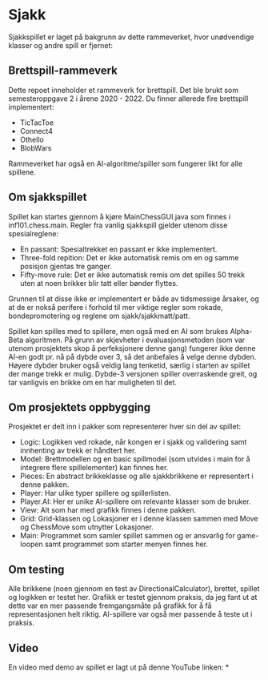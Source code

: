# Sjakk
Sjakkspillet er laget på bakgrunn av dette rammeverket, hvor unødvendige klasser og andre spill er fjernet:

## Brettspill-rammeverk
Dette repoet inneholder et rammeverk for brettspill. Det ble brukt som semesteroppgave 2 i årene 2020 - 2022.
Du finner allerede fire brettspill implementert:
 * TicTacToe
 * Connect4
 * Othello
 * BlobWars

Rammeverket har også en AI-algoritme/spiller som fungerer likt for alle spillene.

## Om sjakkspillet
Spillet kan startes gjennom å kjøre MainChessGUI.java som finnes i inf101.chess.main.
Regler fra vanlig sjakkspill gjelder utenom disse spesialreglene:
 * En passant: Spesialtrekket en passant er ikke implementert.
 * Three-fold repition: Det er ikke automatisk remis om en og samme posisjon gjentas tre ganger.
 * Fifty-move rule: Det er ikke automatisk remis om det spilles 50 trekk uten at noen brikker blir tatt eller bønder flyttes.
 
 Grunnen til at disse ikke er implementert er både av tidsmessige årsaker, og at de er nokså perifere i forhold til
 mer viktige regler som rokade, bondepromotering og reglene om sjakk/sjakkmatt/patt.
 
 Spillet kan spilles med to spillere, men også med en AI som brukes Alpha-Beta algoritmen. På grunn av skjevheter i 
 evaluasjonsmetoden (som var utenom prosjektets skop å perfeksjonere denne gang)
 fungerer ikke denne AI-en godt pr. nå på dybde over 3, så det anbefales å velge denne dybden.
 Høyere dybder bruker også veldig lang tenketid, særlig i starten av spillet der mange trekk er mulig.
 Dybde-3 versjonen spiller overraskende greit, og tar vanligvis en brikke om en har muligheten til det.
 
## Om prosjektets oppbygging
Prosjektet er delt inn i pakker som representerer hver sin del av spillet:
 * Logic: Logikken ved rokade, når kongen er i sjakk og validering samt innhenting av trekk er håndtert her.
 * Model: Brettmodellen og en basic spillmodel (som utvides i main for å integrere flere spillelementer) kan finnes her.
 * Pieces: En abstract brikkeklasse og alle sjakkbrikkene er representert i denne pakken.
 * Player: Har ulike typer spillere og spillerlisten.
 * Player.AI: Her er unike AI-spillere om relevante klasser som de bruker.
 * View: Alt som har med grafikk finnes i denne pakken.
 * Grid: Grid-klassen og Lokasjoner er i denne klassen sammen med Move og ChessMove som utnytter Lokasjoner.
 * Main: Programmet som samler spillet sammen og er ansvarlig for game-loopen samt programmet som starter menyen finnes her.
 
## Om testing
Alle brikkene (noen gjennom en test av DirectionalCalculator), brettet, spillet og logikken er testet her.
Grafikk er testet gjennom praksis, da jeg fant ut at dette var en mer passende fremgangsmåte på grafikk for å
få representasjonen helt riktig. AI-spillere var også mer passende å teste ut i praksis. 
 
## Video
 
 En video med demo av spillet er lagt ut på denne YouTube linken:
  *